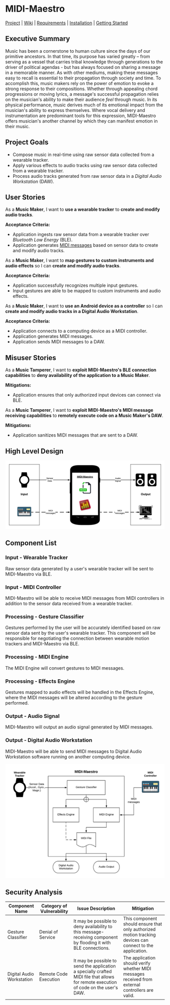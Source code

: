 # MIDI-Maestro
[Project](https://github.com/caseyschmitz/MIDI-Maestro/tree/master/MIDI-Maestro) | [Wiki](https://github.com/caseyschmitz/MIDI-Maestro/wiki) | [Requirements](https://github.com/caseyschmitz/MIDI-Maestro/wiki/Milestone3#hardwaresoftware-requirements) | [Installation](https://github.com/caseyschmitz/MIDI-Maestro/wiki/Milestone3#installation) | [Getting Started](https://github.com/caseyschmitz/MIDI-Maestro/wiki/Milestone3#getting-started)

## Executive Summary
Music has been a cornerstone to human culture since the days of our primitive ancestors. In that time, its purpose has varied greatly – from serving as a vessel that carries tribal knowledge through generations to the driver of political agendas - but has always focused on sharing a message in a memorable manner. As with other mediums, making these messages easy to recall is essential to their propagation through society and time. To accomplish this, music makers rely on the power of emotion to evoke a strong response to their compositions. Whether through appealing chord progressions or moving lyrics, a message's successful propagation relies on the musician's ability to make their audience *feel* through music. In its physical performance, music derives much of its emotional impact from the musician's ability to express themselves. Where vocal delivery and instrumentation are predominant tools for this expression, MIDI-Maestro offers musician's another channel by which they can manifest emotion in their music.

## Project Goals
* Compose music in real-time using raw sensor data collected from a wearable tracker.
* Apply various effects to audio tracks using raw sensor data collected from a wearable tracker.
* Process audio tracks generated from raw sensor data in a *Digital Audio Workstation* (DAW).

## User Stories
As a **Music Maker**, I want to **use a wearable tracker** to **create and modify audio tracks**.

**Acceptance Criteria:**
* Application ingests raw sensor data from a wearable tracker over *Bluetooth Low Energy* (BLE).
* Application generates [MIDI messages](https://www.midi.org/articles-old/about-midi-part-3-midi-messages) based on sensor data to create and modify audio tracks.

As a **Music Maker**, I want to **map gestures to custom instruments and audio effects** so I can **create and modify audio tracks**.

**Acceptance Criteria:**
* Application successfully recognizes multiple input gestures.
* Input gestures are able to be mapped to custom instruments and audio effects.

As a **Music Maker**, I want to **use an Android device as a controller** so I can **create and modify audio tracks in a Digital Audio Workstation**.

**Acceptance Criteria:**
* Application connects to a computing device as a MIDI controller.
* Application generates MIDI messages.
* Application sends MIDI messages to a DAW.

## Misuser Stories
As a **Music Tamperer**, I want to **exploit MIDI-Maestro's BLE connection capabilities** to **deny availability of the application to a Music Maker**.

**Mitigations:**
* Application ensures that only authorized input devices can connect via BLE.

As a **Music Tamperer**, I want to **exploit MIDI-Maestro's MIDI message receiving capabilities** to **remotely execute code on a Music Maker's DAW**.

**Mitigations:**
* Application sanitizes MIDI messages that are sent to a DAW.

## High Level Design
![Design Diagram](https://github.com/caseyschmitz/MIDI-Maestro/blob/master/images/MIDI-Maestro_DesignDiagram.png)

## Component List

### Input - Wearable Tracker
Raw sensor data generated by a user's wearable tracker will be sent to MIDI-Maestro via BLE.

### Input - MIDI Controller
MIDI-Maestro will be able to receive MIDI messages from MIDI controllers in addition to the sensor data received from a wearable tracker.

### Processing - Gesture Classifier
Gestures performed by the user will be accurately identified based on raw sensor data sent by the user's wearable tracker. This component will be responsible for negotiating the connection between wearable motion trackers and MIDI-Maestro via BLE.

### Processing - MIDI Engine
The MIDI Engine will convert gestures to MIDI messages.

### Processing - Effects Engine
Gestures mapped to audio effects will be handled in the Effects Engine, where the MIDI messages will be altered according to the gesture performed.

### Output - Audio Signal
MIDI-Maestro will output an audio signal generated by MIDI messages.

### Output - Digital Audio Workstation
MIDI-Maestro will be able to send MIDI messages to Digital Audio Workstation software running on another computing device.

![Component Diagram](https://github.com/caseyschmitz/MIDI-Maestro/blob/master/images/MIDI-Maestro_ComponentDiagram.png)

## Security Analysis
| Component Name | Category of Vulnerability | Issue Description | Mitigation |
|----------------|---------------------------|-------------------|------------|
| Gesture Classifier | Denial of Service | It may be possible to deny availability to this message-receiving component by flooding it with BLE connections. | This component should ensure that only authorized motion tracking devices can connect to the application. |
| Digital Audio Workstation | Remote Code Execution | It may be possible to send the application a specially crafted MIDI file that allows for remote execution of code on the user's DAW. | The application should verify whether MIDI messages received from external controllers are valid. |

